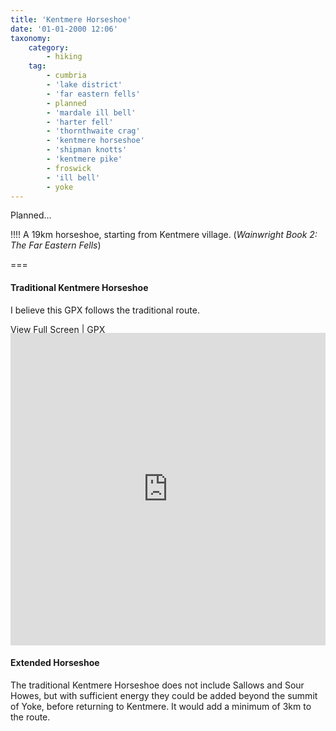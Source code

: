```yaml
---
title: 'Kentmere Horseshoe'
date: '01-01-2000 12:06'
taxonomy:
    category:
        - hiking
    tag:
        - cumbria
        - 'lake district'
        - 'far eastern fells'
        - planned
        - 'mardale ill bell'
        - 'harter fell'
        - 'thornthwaite crag'
        - 'kentmere horseshoe'
        - 'shipman knotts'
        - 'kentmere pike'
        - froswick
        - 'ill bell'
        - yoke
---
```


Planned...

!!!! A 19km horseshoe, starting from Kentmere village. (*Wainwright Book 2: The Far Eastern Fells*)

===

#### Traditional Kentmere Horseshoe

I believe this GPX follows the traditional route.

[View Full Screen](https://map.mootparadox.com/full/kentmere-plan) | [GPX](https://map.mootparadox.com/gpx/kentmere-plan)  
<p><iframe src="https://map.mootparadox.com/embed/kentmere-plan" height="500" width="100%" style="border:none; margin-top:-1.2em;"></iframe></p>

#### Extended Horseshoe

The traditional Kentmere Horseshoe does not include Sallows and Sour Howes, but with sufficient energy they could be added beyond the summit of Yoke, before returning to Kentmere. It would add a minimum of 3km to the route.